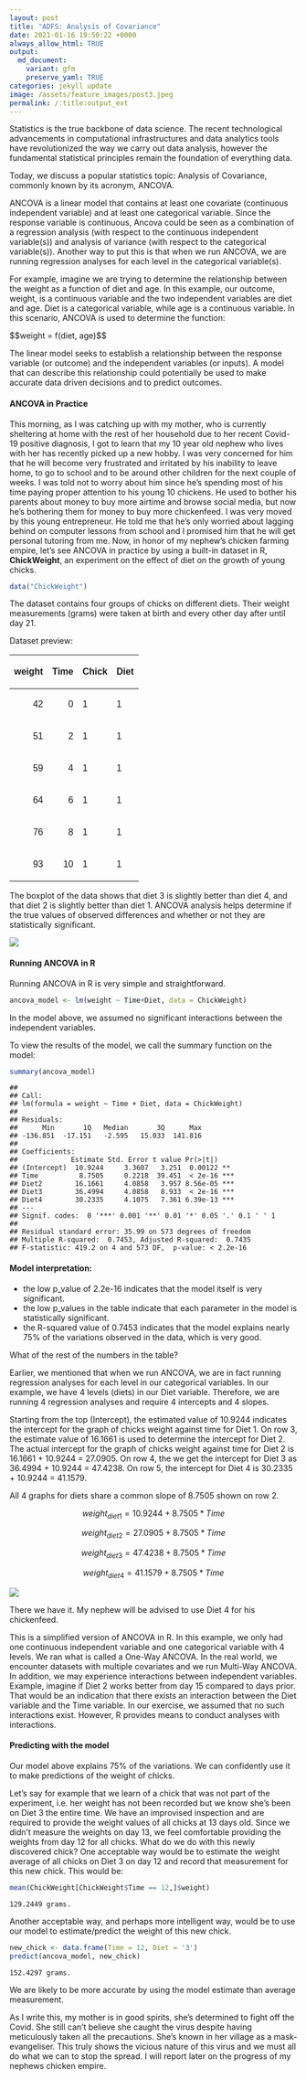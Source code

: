 ```yaml
---
layout: post
title: "ADFS: Analysis of Covariance"
date: 2021-01-16 19:50:22 +0000
always_allow_html: TRUE
output:
  md_document:
    variant: gfm
    preserve_yaml: TRUE
categories: jekyll update
image: /assets/feature_images/post3.jpeg
permalink: /:title:output_ext
---
```


Statistics is the true backbone of data science. The recent
technological advancements in computational infrastructures and data
analytics tools have revolutionized the way we carry out data analysis,
however the fundamental statistical principles remain the foundation of
everything data.

Today, we discuss a popular statistics topic: Analysis of Covariance,
commonly known by its acronym, ANCOVA.

ANCOVA is a linear model that contains at least one covariate
(continuous independent variable) and at least one categorical variable.
Since the response variable is continuous, Ancova could be seen as a
combination of a regression analysis (with respect to the continuous
independent variable(s)) and analysis of variance (with respect to the
categorical variable(s)). Another way to put this is that when we run
ANCOVA, we are running regression analyses for each level in the
categorical variable(s).

For example, imagine we are trying to determine the relationship between
the weight as a function of diet and age. In this example, our outcome,
weight, is a continuous variable and the two independent variables are
diet and age. Diet is a categorical variable, while age is a continuous
variable. In this scenario, ANCOVA is used to determine the function:
<div>
$$weight = f(diet, age)$$
</div> 

The linear model seeks to establish a
relationship between the response variable (or outcome) and the
independent variables (or inputs). A model that can describe this
relationship could potentially be used to make accurate data driven
decisions and to predict outcomes.

#### **ANCOVA in Practice**

This morning, as I was catching up with my mother, who is currently
sheltering at home with the rest of her household due to her recent
Covid-19 positive diagnosis, I got to learn that my 10 year old nephew
who lives with her has recently picked up a new hobby. I was very
concerned for him that he will become very frustrated and irritated by
his inability to leave home, to go to school and to be around other
children for the next couple of weeks. I was told not to worry about him
since he’s spending most of his time paying proper attention to his
young 10 chickens. He used to bother his parents about money to buy more
airtime and browse social media, but now he’s bothering them for money
to buy more chickenfeed. I was very moved by this young entrepreneur. He
told me that he’s only worried about lagging behind on computer lessons
from school and I promised him that he will get personal tutoring from
me. Now, in honor of my nephew’s chicken farming empire, let’s see
ANCOVA in practice by using a built-in dataset in R, **ChickWeight**, an
experiment on the effect of diet on the growth of young chicks.

``` r
data("ChickWeight")
```

The dataset contains four groups of chicks on different diets. Their
weight measurements (grams) were taken at birth and every other day
after until day 21.

Dataset preview:

<table class=" lightable-classic-2 table" style="font-family: Arial; width: auto !important; margin-left: auto; margin-right: auto; margin-left: auto; margin-right: auto;">

<thead>

<tr>

<th style="text-align:right;">

weight

</th>

<th style="text-align:right;">

Time

</th>

<th style="text-align:left;">

Chick

</th>

<th style="text-align:left;">

Diet

</th>

</tr>

</thead>

<tbody>

<tr>

<td style="text-align:right;">

42

</td>

<td style="text-align:right;">

0

</td>

<td style="text-align:left;">

1

</td>

<td style="text-align:left;">

1

</td>

</tr>

<tr>

<td style="text-align:right;">

51

</td>

<td style="text-align:right;">

2

</td>

<td style="text-align:left;">

1

</td>

<td style="text-align:left;">

1

</td>

</tr>

<tr>

<td style="text-align:right;">

59

</td>

<td style="text-align:right;">

4

</td>

<td style="text-align:left;">

1

</td>

<td style="text-align:left;">

1

</td>

</tr>

<tr>

<td style="text-align:right;">

64

</td>

<td style="text-align:right;">

6

</td>

<td style="text-align:left;">

1

</td>

<td style="text-align:left;">

1

</td>

</tr>

<tr>

<td style="text-align:right;">

76

</td>

<td style="text-align:right;">

8

</td>

<td style="text-align:left;">

1

</td>

<td style="text-align:left;">

1

</td>

</tr>

<tr>

<td style="text-align:right;">

93

</td>

<td style="text-align:right;">

10

</td>

<td style="text-align:left;">

1

</td>

<td style="text-align:left;">

1

</td>

</tr>

</tbody>

</table>

The boxplot of the data shows that diet 3 is slightly better than diet
4, and that diet 2 is slightly better than diet 1. ANCOVA analysis helps
determine if the true values of observed differences and whether or not
they are statistically significant.

<img src="/rmd_images/2021-01-16-analysis-of-covariance/unnamed-chunk-4-1.png" style="display: block; margin: auto;" />

#### **Running ANCOVA in R**

Running ANCOVA in R is very simple and straightforward.

``` r
ancova_model <- lm(weight ~ Time+Diet, data = ChickWeight)
```

In the model above, we assumed no significant interactions between the
independent variables.

To view the results of the model, we call the summary function on the
model:

``` r
summary(ancova_model)
```

    ## 
    ## Call:
    ## lm(formula = weight ~ Time + Diet, data = ChickWeight)
    ## 
    ## Residuals:
    ##      Min       1Q   Median       3Q      Max 
    ## -136.851  -17.151   -2.595   15.033  141.816 
    ## 
    ## Coefficients:
    ##             Estimate Std. Error t value Pr(>|t|)    
    ## (Intercept)  10.9244     3.3607   3.251  0.00122 ** 
    ## Time          8.7505     0.2218  39.451  < 2e-16 ***
    ## Diet2        16.1661     4.0858   3.957 8.56e-05 ***
    ## Diet3        36.4994     4.0858   8.933  < 2e-16 ***
    ## Diet4        30.2335     4.1075   7.361 6.39e-13 ***
    ## ---
    ## Signif. codes:  0 '***' 0.001 '**' 0.01 '*' 0.05 '.' 0.1 ' ' 1
    ## 
    ## Residual standard error: 35.99 on 573 degrees of freedom
    ## Multiple R-squared:  0.7453, Adjusted R-squared:  0.7435 
    ## F-statistic: 419.2 on 4 and 573 DF,  p-value: < 2.2e-16

#### Model interpretation:

  - the low p\_value of 2.2e-16 indicates that the model itself is very
    significant.
  - the low p\_values in the table indicate that each parameter in the
    model is statistically significant.
  - the R-squared value of 0.7453 indicates that the model explains
    nearly 75% of the variations observed in the data, which is very
    good.

What of the rest of the numbers in the table?

Earlier, we mentioned that when we run ANCOVA, we are in fact running
regression analyses for each level in our categorical variables. In our
example, we have 4 levels (diets) in our Diet variable. Therefore, we
are running 4 regression analyses and require 4 intercepts and 4 slopes.

Starting from the top (Intercept), the estimated value of 10.9244
indicates the intercept for the graph of chicks weight against time for
Diet 1. On row 3, the estimate value of 16.1661 is used to determine the
intercept for Diet 2. The actual intercept for the graph of chicks
weight against time for Diet 2 is 16.1661 + 10.9244 = 27.0905. On row 4,
the we get the intercept for Diet 3 as 36.4994 + 10.9244 = 47.4238. On
row 5, the intercept for Diet 4 is 30.2335 + 10.9244 = 41.1579.

All 4 graphs for diets share a common slope of 8.7505 shown on row 2.

<div>

$$weight_{diet1} = 10.9244 + 8.7505 * Time$$

$$weight_{diet2} = 27.0905 + 8.7505 * Time$$

$$weight_{diet3} = 47.4238 + 8.7505 * Time$$

$$weight_{diet4} = 41.1579 + 8.7505 * Time$$

</div>

<img src="/rmd_images/2021-01-16-analysis-of-covariance/unnamed-chunk-7-1.png" style="display: block; margin: auto;" />

There we have it. My nephew will be advised to use Diet 4 for his
chickenfeed.

This is a simplified version of ANCOVA in R. In this example, we only
had one continuous independent variable and one categorical variable
with 4 levels. We ran what is called a One-Way ANCOVA. In the real
world, we encounter datasets with multiple covariates and we run
Multi-Way ANCOVA. In addition, we may experience interactions between
independent variables. Example, imagine if Diet 2 works better from day
15 compared to days prior. That would be an indication that there exists
an interaction between the Diet variable and the Time variable. In our
exercise, we assumed that no such interactions exist. However, R
provides means to conduct analyses with interactions.

#### Predicting with the model

Our model above explains 75% of the variations. We can confidently use
it to make predictions of the weight of chicks.

Let’s say for example that we learn of a chick that was not part of the
experiment, i.e. her weight has not been recorded but we know she’s been
on Diet 3 the entire time. We have an improvised inspection and are
required to provide the weight values of all chicks at 13 days old.
Since we didn’t measure the weights on day 13, we feel comfortable
providing the weights from day 12 for all chicks. What do we do with
this newly discovered chick? One acceptable way would be to estimate the
weight average of all chicks on Diet 3 on day 12 and record that
measurement for this new chick. This would be:

``` r
mean(ChickWeight[ChickWeight$Time == 12,]$weight)
```

    129.2449 grams. 



Another acceptable way, and perhaps more intelligent way, would be to
use our model to estimate/predict the weight of this new chick.

``` r
new_chick <- data.frame(Time = 12, Diet = '3')
predict(ancova_model, new_chick)
```

``` 
152.4297 grams.  
```



We are likely to be more accurate by using the model estimate than
average measurement.

As I write this, my mother is in good spirits, she’s determined to fight
off the Covid. She still can’t believe she caught the virus despite
having meticulously taken all the precautions. She’s known in her
village as a mask-evangeliser. This truly shows the vicious nature of
this virus and we must all do what we can to stop the spread. I will
report later on the progress of my nephews chicken empire.
